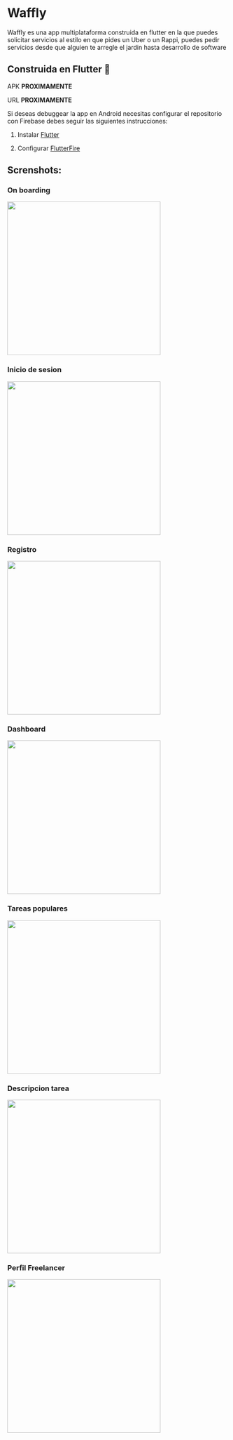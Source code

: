# Waffly

Waffly es una app multiplataforma construida en flutter en la que puedes solicitar servicios al estilo en que pides un Uber o un Rappi, puedes pedir servicios desde que alguien te arregle el jardin hasta desarrollo de software

## Construida en Flutter 💙
APK **PROXIMAMENTE**

URL **PROXIMAMENTE**

Si deseas debuggear la app en Android necesitas configurar el repositorio con Firebase debes seguir las siguientes instrucciones:

  1. Instalar [Flutter](https://flutter.dev/?gclid=Cj0KCQjw8fr7BRDSARIsAK0Qqr6hUQT8bSSJ_FK0fooh0mC0Zbt-6yCGBHFJRDAyh4LUoQMwIYid8tUaAhUOEALw_wcB&gclsrc=aw.ds)
  
  2. Configurar [FlutterFire](https://firebase.flutter.dev/)

## Screnshots:


### On boarding
<img src="https://github.com/nestorsgarzonc/Data-structures-project/blob/master/screenshots/Screenshot_2020-10-08-18-32-30-378_com.example.ed_project.jpg?raw=true" width="350" />

### Inicio de sesion
<img src="https://github.com/nestorsgarzonc/Data-structures-project/blob/master/screenshots/Screenshot_2020-10-08-18-32-33-901_com.example.ed_project.jpg?raw=true" width="350" />

### Registro 
<img src="https://github.com/nestorsgarzonc/Data-structures-project/blob/master/screenshots/Screenshot_2020-10-08-18-45-12-611_com.example.ed_project.jpg?raw=true" width="350" />

### Dashboard
<img src="https://github.com/nestorsgarzonc/Data-structures-project/blob/master/screenshots/Screenshot_2020-10-08-18-32-37-263_com.example.ed_project.jpg?raw=true" width="350" />

### Tareas populares
<img src='https://github.com/nestorsgarzonc/Data-structures-project/blob/master/screenshots/Screenshot_2020-10-08-18-32-43-846_com.example.ed_project.jpg?raw=true' width='350'/>

### Descripcion tarea
<img src='https://github.com/nestorsgarzonc/Data-structures-project/blob/master/screenshots/Screenshot_2020-10-08-18-33-48-416_com.example.ed_project.jpg?raw=true' width='350'/>

### Perfil Freelancer
<img src='https://github.com/nestorsgarzonc/Data-structures-project/blob/master/screenshots/Screenshot_1602824241.jpg?raw=true' width='350'/>
